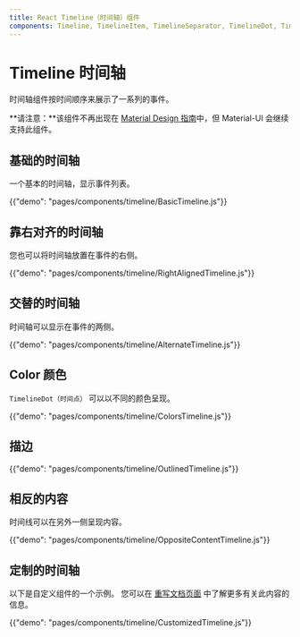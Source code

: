 ```yaml
---
title: React Timeline（时间轴）组件
components: Timeline, TimelineItem, TimelineSeparator, TimelineDot, TimelineConnector, TimelineContent, TimelineOppositeContent
---
```


# Timeline 时间轴

<p class="description">时间轴组件按时间顺序来展示了一系列的事件。</p>

**请注意：**该组件不再出现在 [Material Design 指南](https://material.io/)中，但 Material-UI 会继续支持此组件。

## 基础的时间轴

一个基本的时间轴，显示事件列表。

{{"demo": "pages/components/timeline/BasicTimeline.js"}}

## 靠右对齐的时间轴

您也可以将时间轴放置在事件的右侧。

{{"demo": "pages/components/timeline/RightAlignedTimeline.js"}}

## 交替的时间轴

时间轴可以显示在事件的两侧。

{{"demo": "pages/components/timeline/AlternateTimeline.js"}}

## Color 颜色

`TimelineDot（时间点）` 可以以不同的颜色呈现。

{{"demo": "pages/components/timeline/ColorsTimeline.js"}}

## 描边

{{"demo": "pages/components/timeline/OutlinedTimeline.js"}}

## 相反的内容

时间线可以在另外一侧呈现内容。

{{"demo": "pages/components/timeline/OppositeContentTimeline.js"}}

## 定制的时间轴

以下是自定义组件的一个示例。 您可以在 [重写文档页面](/customization/components/) 中了解更多有关此内容的信息。

{{"demo": "pages/components/timeline/CustomizedTimeline.js"}}

